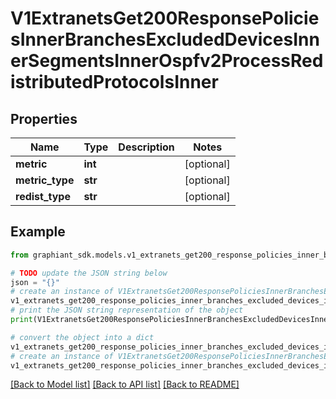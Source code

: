 # V1ExtranetsGet200ResponsePoliciesInnerBranchesExcludedDevicesInnerSegmentsInnerOspfv2ProcessRedistributedProtocolsInner


## Properties

Name | Type | Description | Notes
------------ | ------------- | ------------- | -------------
**metric** | **int** |  | [optional] 
**metric_type** | **str** |  | [optional] 
**redist_type** | **str** |  | [optional] 

## Example

```python
from graphiant_sdk.models.v1_extranets_get200_response_policies_inner_branches_excluded_devices_inner_segments_inner_ospfv2_process_redistributed_protocols_inner import V1ExtranetsGet200ResponsePoliciesInnerBranchesExcludedDevicesInnerSegmentsInnerOspfv2ProcessRedistributedProtocolsInner

# TODO update the JSON string below
json = "{}"
# create an instance of V1ExtranetsGet200ResponsePoliciesInnerBranchesExcludedDevicesInnerSegmentsInnerOspfv2ProcessRedistributedProtocolsInner from a JSON string
v1_extranets_get200_response_policies_inner_branches_excluded_devices_inner_segments_inner_ospfv2_process_redistributed_protocols_inner_instance = V1ExtranetsGet200ResponsePoliciesInnerBranchesExcludedDevicesInnerSegmentsInnerOspfv2ProcessRedistributedProtocolsInner.from_json(json)
# print the JSON string representation of the object
print(V1ExtranetsGet200ResponsePoliciesInnerBranchesExcludedDevicesInnerSegmentsInnerOspfv2ProcessRedistributedProtocolsInner.to_json())

# convert the object into a dict
v1_extranets_get200_response_policies_inner_branches_excluded_devices_inner_segments_inner_ospfv2_process_redistributed_protocols_inner_dict = v1_extranets_get200_response_policies_inner_branches_excluded_devices_inner_segments_inner_ospfv2_process_redistributed_protocols_inner_instance.to_dict()
# create an instance of V1ExtranetsGet200ResponsePoliciesInnerBranchesExcludedDevicesInnerSegmentsInnerOspfv2ProcessRedistributedProtocolsInner from a dict
v1_extranets_get200_response_policies_inner_branches_excluded_devices_inner_segments_inner_ospfv2_process_redistributed_protocols_inner_from_dict = V1ExtranetsGet200ResponsePoliciesInnerBranchesExcludedDevicesInnerSegmentsInnerOspfv2ProcessRedistributedProtocolsInner.from_dict(v1_extranets_get200_response_policies_inner_branches_excluded_devices_inner_segments_inner_ospfv2_process_redistributed_protocols_inner_dict)
```
[[Back to Model list]](../README.md#documentation-for-models) [[Back to API list]](../README.md#documentation-for-api-endpoints) [[Back to README]](../README.md)


